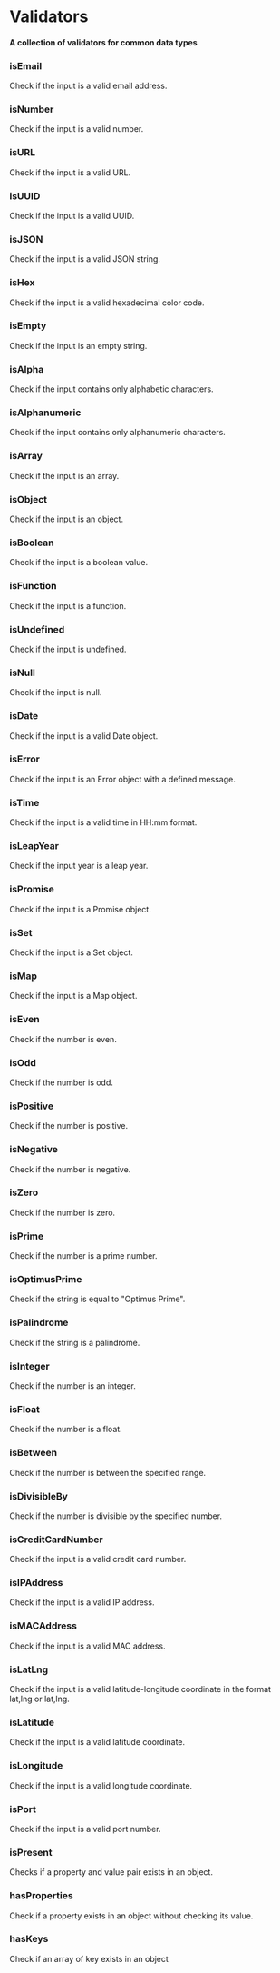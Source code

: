 # Validators

#### A collection of validators for common data types

### isEmail
Check if the input is a valid email address.

### isNumber
Check if the input is a valid number.

### isURL
Check if the input is a valid URL.

### isUUID
Check if the input is a valid UUID.

### isJSON
Check if the input is a valid JSON string.

### isHex
Check if the input is a valid hexadecimal color code.

### isEmpty
Check if the input is an empty string.

### isAlpha
Check if the input contains only alphabetic characters.

### isAlphanumeric
Check if the input contains only alphanumeric characters.

### isArray
Check if the input is an array.

### isObject
Check if the input is an object.

### isBoolean
Check if the input is a boolean value.

### isFunction
Check if the input is a function.

### isUndefined
Check if the input is undefined.

### isNull
Check if the input is null.

### isDate
Check if the input is a valid Date object.

### isError
Check if the input is an Error object with a defined message.

### isTime
Check if the input is a valid time in HH:mm format.

### isLeapYear
Check if the input year is a leap year.

### isPromise
Check if the input is a Promise object.

### isSet
Check if the input is a Set object.

### isMap
Check if the input is a Map object.

### isEven
Check if the number is even.

### isOdd
Check if the number is odd.

### isPositive
Check if the number is positive.

### isNegative
Check if the number is negative.

### isZero
Check if the number is zero.

### isPrime
Check if the number is a prime number.

### isOptimusPrime
Check if the string is equal to "Optimus Prime".

### isPalindrome
Check if the string is a palindrome.

### isInteger
Check if the number is an integer.

### isFloat
Check if the number is a float.

### isBetween
Check if the number is between the specified range.

### isDivisibleBy
Check if the number is divisible by the specified number.

### isCreditCardNumber
Check if the input is a valid credit card number.

### isIPAddress
Check if the input is a valid IP address.

### isMACAddress
Check if the input is a valid MAC address.

### isLatLng
Check if the input is a valid latitude-longitude coordinate in the format lat,lng or lat,lng.

### isLatitude
Check if the input is a valid latitude coordinate.

### isLongitude
Check if the input is a valid longitude coordinate.

### isPort
Check if the input is a valid port number.

### isPresent
Checks if a property and value pair exists in an object.

### hasProperties
Check if a property exists in an object without checking its value.

### hasKeys
Check if an array of key exists in an object

